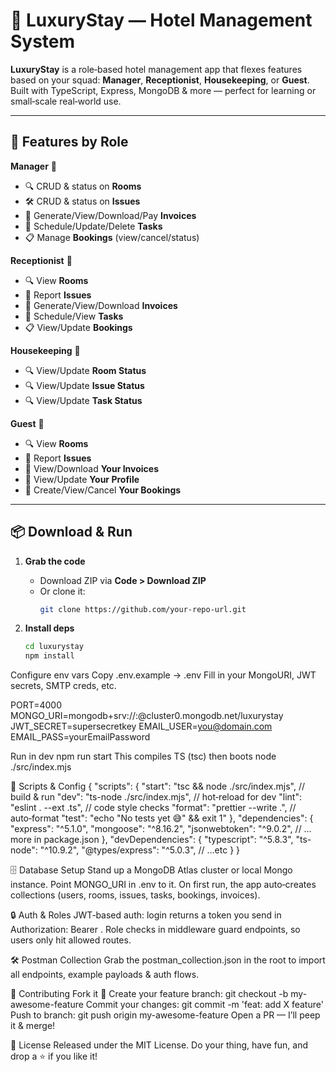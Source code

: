 # 🏨 LuxuryStay — Hotel Management System

**LuxuryStay** is a role‑based hotel management app that flexes features based on your squad: **Manager**, **Receptionist**, **Housekeeping**, or **Guest**. Built with TypeScript, Express, MongoDB & more — perfect for learning or small‑scale real‑world use.

---

## 🚀 Features by Role

**Manager** 👑  
- 🔍 CRUD & status on **Rooms**  
- 🛠️ CRUD & status on **Issues**  
- 💸 Generate/View/Download/Pay **Invoices**  
- 📅 Schedule/Update/Delete **Tasks**  
- 📋 Manage **Bookings** (view/cancel/status)  

**Receptionist** 💼  
- 🔍 View **Rooms**  
- 📣 Report **Issues**  
- 💸 Generate/View/Download **Invoices**  
- 📅 Schedule/View **Tasks**  
- 📋 View/Update **Bookings**  

**Housekeeping** 🧹  
- 🔍 View/Update **Room Status**  
- 🔍 View/Update **Issue Status**  
- 🔍 View/Update **Task Status**  

**Guest** 🧳  
- 🔍 View **Rooms**  
- 📣 Report **Issues**  
- 💸 View/Download **Your Invoices**  
- 📝 View/Update **Your Profile**  
- 📅 Create/View/Cancel **Your Bookings**  

---

## 📦 Download & Run

1. **Grab the code**  
   - Download ZIP via **Code > Download ZIP**  
   - Or clone it:  
     ```bash
     git clone https://github.com/your-repo-url.git
     ```

2. **Install deps**  
   ```bash
   cd luxurystay
   npm install

Configure env vars
Copy .env.example → .env
Fill in your MongoURI, JWT secrets, SMTP creds, etc.

PORT=4000
MONGO_URI=mongodb+srv://<user>:<pass>@cluster0.mongodb.net/luxurystay
JWT_SECRET=supersecretkey
EMAIL_USER=you@domain.com
EMAIL_PASS=yourEmailPassword


Run in dev
npm run start
This compiles TS (tsc) then boots node ./src/index.mjs

🧩 Scripts & Config
{
  "scripts": {
    "start": "tsc && node ./src/index.mjs",  // build & run
    "dev": "ts-node ./src/index.mjs",         // hot‑reload for dev
    "lint": "eslint . --ext .ts",             // code style checks
    "format": "prettier --write .",           // auto‑format
    "test": "echo \"No tests yet 😅\" && exit 1"
  },
  "dependencies": {
    "express": "^5.1.0",
    "mongoose": "^8.16.2",
    "jsonwebtoken": "^9.0.2",
    // …more in package.json
  },
  "devDependencies": {
    "typescript": "^5.8.3",
    "ts-node": "^10.9.2",
    "@types/express": "^5.0.3",
    // …etc
  }
}

🗄️ Database Setup
Stand up a MongoDB Atlas cluster or local Mongo instance.
Point MONGO_URI in .env to it.
On first run, the app auto‑creates collections (users, rooms, issues, tasks, bookings, invoices).

🔒 Auth & Roles
JWT‑based auth: login returns a token you send in Authorization: Bearer <token>.
Role checks in middleware guard endpoints, so users only hit allowed routes.

🛠️ Postman Collection
Grab the postman_collection.json in the root to import all endpoints, example payloads & auth flows.

🤝 Contributing
Fork it 🍴
Create your feature branch: git checkout -b my-awesome-feature
Commit your changes: git commit -m 'feat: add X feature'
Push to branch: git push origin my-awesome-feature
Open a PR — I’ll peep it & merge!

📝 License
Released under the MIT License. Do your thing, have fun, and drop a ⭐ if you like it!